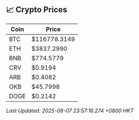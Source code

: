 ## 📈 Crypto Prices

| Coin | Price |
| ---- | ----- |
| BTC | $116778.3149 |
| ETH | $3837.2990 |
| BNB | $774.5779 |
| CRV | $0.9194 |
| ARB | $0.4082 |
| OKB | $45.7998 |
| DOGE | $0.2142 |

_Last Updated: 2025-08-07 23:57:16.274 +0800 HKT_